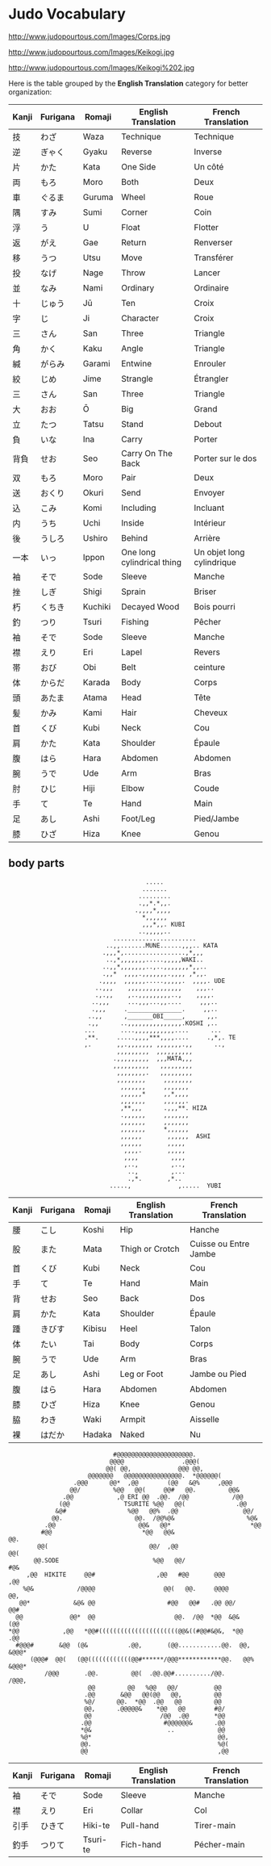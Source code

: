 # Judo Vocabulary

http://www.judopourtous.com/Images/Corps.jpg

http://www.judopourtous.com/Images/Keikogi.jpg

http://www.judopourtous.com/Images/Keikogi%202.jpg

Here is the table grouped by the **English Translation** category for better organization:

| Kanji | Furigana | Romaji  | English Translation           | French Translation         |
|-------|----------|---------|-------------------------------|----------------------------|
| 技     | わざ       | Waza    | Technique                   | Technique                  |
| 逆     | ぎゃく     | Gyaku   | Reverse                     | Inverse                    |
| 片     | かた       | Kata    | One Side                    | Un côté                    |
| 両     | もろ       | Moro    | Both                        | Deux                       |
| 車     | ぐるま     | Guruma  | Wheel                       | Roue                       |
| 隅     | すみ       | Sumi    | Corner                      | Coin                       |
| 浮     | う         | U       | Float                       | Flotter                    |
| 返     | がえ       | Gae     | Return                      | Renverser                  |
| 移     | うつ       | Utsu    | Move                        | Transférer                 |
| 投     | なげ       | Nage    | Throw                       | Lancer                     |
| 並     | なみ       | Nami    | Ordinary                    | Ordinaire                  |
| 十     | じゅう     | Jū      | Ten                         | Croix                      |
| 字     | じ         | Ji      | Character                   | Croix                      |
| 三     | さん       | San     | Three                       | Triangle                   |
| 角     | かく       | Kaku    | Angle                       | Triangle                   |
| 緘     | がらみ     | Garami  | Entwine                     | Enrouler                   |
| 絞     | じめ       | Jime    | Strangle                    | Étrangler                  |
| 三     | さん       | San     | Three                       | Triangle                   |
| 大     | おお       | Ō       | Big                         | Grand                      |
| 立     | たつ       | Tatsu   | Stand                       | Debout                     |
| 負     | いな       | Ina     | Carry                       | Porter                     |
| 背負     | せお       | Seo     | Carry On The Back           | Porter  sur le dos         |
| 双     | もろ       | Moro    | Pair                        | Deux                       |
| 送     | おくり     | Okuri   | Send                        | Envoyer                    |
| 込     | こみ       | Komi    | Including                   | Incluant                     |
| 内     | うち       | Uchi    | Inside                      | Intérieur                  |
| 後     | うしろ     | Ushiro  | Behind                      | Arrière                    |
| 一本   | いっ       | Ippon   | One long cylindrical thing  | Un objet long cylindrique  |
| 袖     | そで       | Sode    | Sleeve                      | Manche                     |
| 挫     | しぎ       | Shigi   | Sprain                      | Briser                     |
| 朽     | くちき     | Kuchiki | Decayed Wood                | Bois pourri                |
| 釣     | つり       | Tsuri   | Fishing                     | Pêcher                     |
| 袖     | そで       | Sode    | Sleeve                      | Manche                     |
| 襟     | えり       | Eri     | Lapel                       | Revers                     |
| 帯     | おび       | Obi     | Belt                        | ceinture                   |
| 体    | からだ    | Karada  | Body                | Corps              |
| 頭    | あたま    | Atama   | Head                | Tête               |
| 髪    | かみ      | Kami    | Hair                | Cheveux            |
| 首    | くび      | Kubi    | Neck                | Cou                |
| 肩    | かた      | Kata    | Shoulder            | Épaule             |
| 腹    | はら      | Hara    | Abdomen             | Abdomen            |
| 腕    | うで      | Ude     | Arm                 | Bras               |
| 肘    | ひじ      | Hiji    | Elbow               | Coude              |
| 手    | て        | Te      | Hand                | Main               |
| 足    | あし      | Ashi    | Foot/Leg            | Pied/Jambe         |
| 膝    | ひざ      | Hiza    | Knee                | Genou              |

## body parts

```ascii
                                      .....                                        
                                     .......                                          
                                    .........                                   
                                    .,,*.*,,.                                   
                                   .,,,,*,,,,                                   
                                     *,,,,,,                                    
                                     ,,,*,,. KUBI                                   
                                    ..,,,,,..                                   
                             .......................                            
                           ..,,.......MUNE......,,,.. KATA                          
                          .,,,*,.................,*,,,                          
                           ..,*,,,,,,,.....,,,,,WAKI..                          
                          ..,,*,,,,,,,..,..,,,,,,,*,,..                         
                          .,,*  ,,,,.,,,,,,,.,,,, ,*,,.                         
                         .,,,,  ,,,,,,.....,,,,,.  ,,,,. UDE                       
                        ..,,,    ,,,,,,,,,,,,,,,    ,,,..                       
                        .,.,,    ,..,,,,,,,,,..,    ,,,,.                       
                       ..,,,     ...,,,...,,....     ,,,..                      
                       .,,,     ._______________.     ,,..                      
                      ..,,      ,_______OBI_____,      ,,.                      
                      .,,      ..,,,,,,,,,,,,,,,.KOSHI ,..                     
                     ...       ....,,,,,,,,,,,....      ...                     
                     .**.     .....,,,,***,,,,....     .,*,. TE                    
                     ,.       ,,.,,,,,,, ,,,,,,,.,,      ..,                    
                              ,,,,,,,,,  ,,,,,,,,,,                             
                             .,,,,,,,,,  ,,,MATA,,,                             
                             ,,,,,,,,,,   ,,,,,,,,,                             
                              ,,,,,,,,.   ,,,,,,,,,                             
                              ,,,,,,,,     ,,,,,,,,                             
                               ,,,,,,,     ,,,,,,,                              
                               ,,,,,,*     ,,*,,,,                              
                               ,,,,,,,     ,,,,,,.                              
                               ,**,,,      .,,,**. HIZA                             
                               .,,,,,,     ,,,,,,,                              
                               ,,,,,,,     ,,,,,,,                              
                               ,,,,,,,     *,,,,,,                              
                               ,,,,,,       ,,,,,,  ASHI                            
                               ,,,,,,       ,,,,,                               
                                ,,,,.       ,,,,,                               
                                ,,,,         ,,,,                               
                                ,..,         ,..,                               
                                 ..,         ,...                               
                                 .,*.       ,*..                                
                            .....,             ,.....  YUBI
```

| Kanji  | Furigana  | Romaji | English Translation | French Translation |
|-------|----------|--------|---------------------|--------------------|
| 腰     | こし       | Koshi  | Hip                 | Hanche             |
| 股     | また       | Mata   | Thigh or Crotch     | Cuisse ou Entre Jambe |
| 首     | くび       | Kubi   | Neck                | Cou                |
| 手     | て         | Te     | Hand                | Main               |
| 背     | せお       | Seo    | Back                | Dos                |
| 肩     | かた       | Kata   | Shoulder            | Épaule             |
| 踵     | きびす     | Kibisu | Heel                | Talon              |
| 体     | たい       | Tai    | Body                | Corps              |
| 腕     | うで       | Ude    | Arm                 | Bras               |
| 足     | あし       | Ashi   | Leg or Foot         | Jambe    ou Pied   |
| 腹     | はら       | Hara   | Abdomen             | Abdomen            |
| 膝     | ひざ       | Hiza   | Knee                | Genou              |
| 脇     | わき       | Waki   | Armpit              | Aisselle           |
| 裸     | はだか     | Hadaka | Naked               | Nu                 |

```ascii
                             #@@@@@@@@@@@@@@@@@@@@@.                            
                            @@@@                .@@@(                           
                           @@( @@,             @@@ @@,                          
                      @@@@@@@   @@@@@@@@@@@@@@@@.  *@@@@@@(                     
                  .@@@      @@*  ,@@        (@@   &@%     ,@@@                  
                 @@/         %@@   @@(     @@#   @@.         @@&                
               .@@            ,@ ERI @@  .@@.  /@@            /@@               
              (@@               TSURITE %@@   @@(              .@@              
             &@#                 %@@   @@%  .@@                  @@/            
            @@.                    @@.  /@@%@&                    %@&           
          .@@                       @@&   @@*                      *@@          
         #@@                         *@@   @@&                       @@.        
        @@(                            @@/  ,@@                       @@(       
       @@.SODE                          %@@   @@/                      #@&      
     ,@@  HIKITE     @@#                 ,@@   #@@       @@@            ,@@     
    %@&            /@@@@                   @@(   @@.     @@@@             @@,   
   @@*            &@& @@                    #@@   @@#   .@@ @@/            @@#  
  @@             @@*  @@                      @@.  /@@  *@@  &@&            (@@ 
*@@            ,@@   *@@#((((((((((((((((((((((@@&((#@@#&@&,  *@@            .@@
  #@@@#       &@@  (@&           .@@,       (@@............@@.  @@,       &@@@* 
      (@@@#  @@(   (@@((((((((((((@@#******/@@@************@@.   @@%  &@@@*     
          /@@@       .@@.         @@(  .@@.@@#........../@@.      /@@@,         
                      @@         @@   %@@   @@/          @@                     
                     .@@       &@@   @@(@@   @@,         @@                     
                     %@/      @@.  *@@  .@@   @@         @@                     
                     @@,      .@@@@@&    *@@   @@        #@/                    
                     @@                   /@@  .@@       *@@                    
                    .@@                    #@@@@@@&      .@@                    
                    *@&                     ..            @@                    
                    %@*                                   @@,                   
                    @@.                                   %@(                   
                    @@                                    ,@@                   
```
| Kanji | Furigana | Romaji | English Translation | French Translation |
|-------|----------|--------|---------------------|--------------------|
| 袖     | そで       | Sode   | Sleeve              | Manche             |
| 襟     | えり       | Eri    | Collar              | Col                |
| 引手     | ひきて       | Hiki-te    | Pull-hand     | Tirer-main |
| 釣手     | つりて       | Tsuri-te    | Fich-hand     | Pécher-main |


